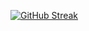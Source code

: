 [![GitHub Streak](https://streak-stats.demolab.com?user=NOURELDINDESIGNS&theme=dark)](https://git.io/streak-stats)

